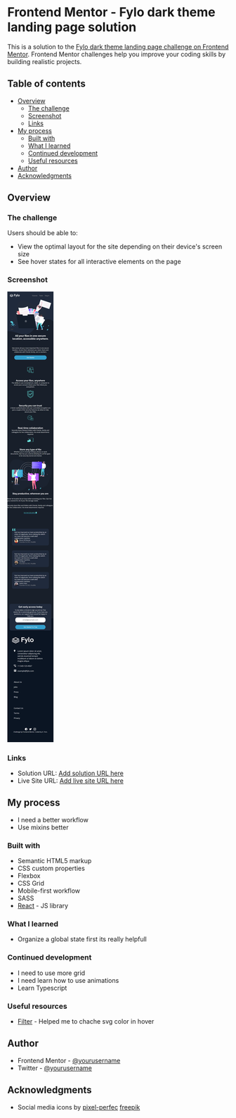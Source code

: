 # Frontend Mentor - Fylo dark theme landing page solution

This is a solution to the [Fylo dark theme landing page challenge on Frontend Mentor](https://www.frontendmentor.io/challenges/fylo-dark-theme-landing-page-5ca5f2d21e82137ec91a50fd). Frontend Mentor challenges help you improve your coding skills by building realistic projects.

## Table of contents

- [Overview](#overview)
  - [The challenge](#the-challenge)
  - [Screenshot](#screenshot)
  - [Links](#links)
- [My process](#my-process)
  - [Built with](#built-with)
  - [What I learned](#what-i-learned)
  - [Continued development](#continued-development)
  - [Useful resources](#useful-resources)
- [Author](#author)
- [Acknowledgments](#acknowledgments)

## Overview

### The challenge

Users should be able to:

- View the optimal layout for the site depending on their device's screen size
- See hover states for all interactive elements on the page

### Screenshot

![uwu](./screenshot.png)

### Links

- Solution URL: [Add solution URL here](https://your-solution-url.com)
- Live Site URL: [Add live site URL here](https://your-live-site-url.com)

## My process

- I need a better workflow
- Use mixins better

### Built with

- Semantic HTML5 markup
- CSS custom properties
- Flexbox
- CSS Grid
- Mobile-first workflow
- SASS
- [React](https://reactjs.org/) - JS library

### What I learned

- Organize a global state first its really helpfull

### Continued development

- I need to use more grid
- I need learn how to use animations
- Learn Typescript

### Useful resources

- [Filter](https://codepen.io/sosuke/pen/Pjoqqp) - Helped me to chache svg color in hover

## Author

- Frontend Mentor - [@yourusername](https://www.frontendmentor.io/profile/yourusername)
- Twitter - [@yourusername](https://www.twitter.com/yourusername)

## Acknowledgments

- Social media icons by
  [pixel-perfec](https://www.flaticon.com/authors/pixel-perfect)
  [freepik](https://www.freepik.com/)
